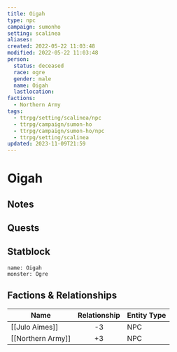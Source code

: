 ```yaml
---
title: Oigah
type: npc
campaign: sumonho
setting: scalinea
aliases: 
created: 2022-05-22 11:03:48
modified: 2022-05-22 11:03:48
person:
  status: deceased
  race: ogre
  gender: male
  name: Oigah
  lastlocation: 
factions:
  - Northern Army
tags:
  - ttrpg/setting/scalinea/npc
  - ttrpg/campaign/sumon-ho
  - ttrpg/campaign/sumon-ho/npc
  - ttrpg/setting/scalinea
updated: 2023-11-09T21:59
---
```


# Oigah

## Notes


## Quests


## Statblock

```statblock
name: Oigah
monster: Ogre
```


## Factions & Relationships
| Name              | Relationship | Entity Type |
| ----------------- |:------------:| ----------- |
| [[Julo Aimes]]    |      -3      | NPC         |
| [[Northern Army]] |      +3      | NPC            |
